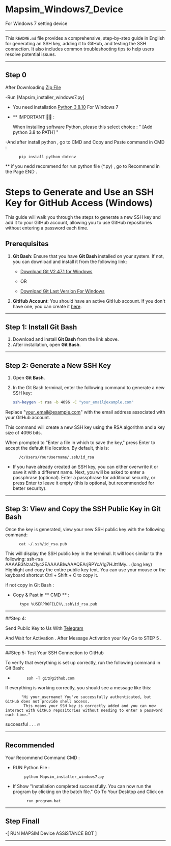 # Mapsim_Windows7_Device
For Windows 7 setting device 

---


This `README.md` file provides a comprehensive, step-by-step guide in English for generating an SSH key, adding it to GitHub, and testing the SSH connection. It also includes common troubleshooting tips to help users resolve potential issues.

---

## Step 0      

After Downloading [Zip File](https://github.com/Mpouransari/Mapsim_Windows7_Device.git) 

-Run [Mapsim_installer_windows7.py]

- You need installation [Python 3.8.10](https://www.python.org/ftp/python/3.8.10/python-3.8.10.exe) For Windows 7

- ** IMPORTANT 🚨🚨 : 

  When installing software Python, please this select choice : " [Add python 3.8 to PATH] "

-And after install python , go to CMD and Copy and Paste command in CMD :
          
          pip install python-dotenv

** if you nedd recommend for run python file (*.py) , go to Recommend in the Page END .


# Steps to Generate and Use an SSH Key for GitHub Access (Windows)

This guide will walk you through the steps to generate a new SSH key and add it to your GitHub account, allowing you to use GitHub repositories without entering a password each time.

## Prerequisites

1. **Git Bash**: Ensure that you have **Git Bash** installed on your system. If not, you can download and install it from the following link:
   
   - [Download Git V2.47.1 for Windows](https://github.com/git-for-windows/git/releases/download/v2.47.1.windows.1/Git-2.47.1-32-bit.exe)
     
   - OR
     
   - [Download Git Last Version For Windows](https://git-scm.com/)
     

3. **GitHub Account**: You should have an active GitHub account. If you don't have one, you can create it [here](https://github.com/join).

---

## Step 1: Install Git Bash

1. Download and install **Git Bash** from the link above.
2. After installation, open **Git Bash**.

---

## Step 2: Generate a New SSH Key

1. Open **Git Bash**.

2. In the Git Bash terminal, enter the following command to generate a new SSH key:

   ```bash
   ssh-keygen -t rsa -b 4096 -C "your_email@example.com"

Replace "your_email@example.com" with the email address associated with your GitHub account.

This command will create a new SSH key using the RSA algorithm and a key size of 4096 bits.

When prompted to "Enter a file in which to save the key," press Enter to accept the default file location. By default, this is:

          /c/Users/YourUsername/.ssh/id_rsa

* If you have already created an SSH key, you can either overwrite it or save it with a different name.
Next, you will be asked to enter a passphrase (optional). Enter a passphrase for additional security, or press Enter to leave it empty (this is optional, but recommended for better security).

---

## Step 3: View and Copy the SSH Public Key in Git Bash


Once the key is generated, view your new SSH public key with the following command:

          cat ~/.ssh/id_rsa.pub

This will display the SSH public key in the terminal. It will look similar to the following:
ssh-rsa AAAAB3NzaC1yc2EAAAABIwAAAQEArjRPYcA1g7HJtt1My... (long key)
Highlight and copy the entire public key text. You can use your mouse or the keyboard shortcut Ctrl + Shift + C to copy it.

if not copy in Git Bash :

 - Copy & Past in ** CMD ** :

          type %USERPROFILE%\.ssh\id_rsa.pub


---

##Step 4: 

Send Public Key to Us With [Telegram](https://t.me/Tarantula_support_bot) 

And Wait for Activation . After Message Activation your Key Go to STEP 5 .

---

##Step 5: Test Your SSH Connection to GitHub

To verify that everything is set up correctly, run the following command in Git Bash:

-           ssh -T git@github.com

If everything is working correctly, you should see a message like this:

           "Hi your_username! You've successfully authenticated, but GitHub does not provide shell access.
            This means your SSH key is correctly added and you can now interact with GitHub repositories without needing to enter a password each time."

successful . . . 🔥

---

## Recommended

Your Recommend Command  CMD :

- RUN Python File :

           python Mapsim_installer_windows7.py

- If Show "Installation completed successfully. You can now run the program by clicking on the batch file." Go To Your Desktop and Click on

            run_program.bat

---

## Step Finall 

   -[ RUN MAPSIM Device ASSiSTANCE BOT ]

---           



